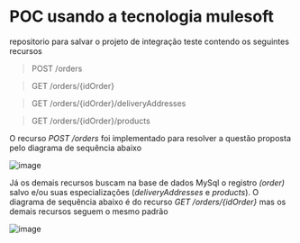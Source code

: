 # POC usando a tecnologia mulesoft
repositorio para salvar o projeto de integração teste contendo os seguintes recursos

> POST /orders

> GET /orders/{idOrder}

> GET /orders/{idOrder}/deliveryAddresses

> GET /orders/{idOrder}/products

O recurso *POST /orders* foi implementado para resolver a questão proposta pelo diagrama de sequência abaixo

![image](https://user-images.githubusercontent.com/3932294/139979547-adabc3ee-79d5-49a2-acf2-b3ce78768f76.png)

Já os demais recursos buscam na base de dados MySql o registro *(order)* salvo e/ou suas especializações (*deliveryAddresses* e *products*). O diagrama de sequência abaixo é do recurso *GET /orders/{idOrder}* mas os demais recursos seguem o mesmo padrão

![image](https://user-images.githubusercontent.com/3932294/139982465-540bc974-46dc-492b-9ad6-589c44bb5fc4.png)
